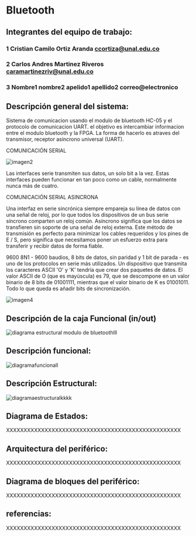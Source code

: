 # Bluetooth

## Integrantes del equipo de trabajo:

### 1 Cristian Camilo Ortiz Aranda ccortiza@unal.edu.co

### 2 Carlos Andres Martinez Riveros caramartinezriv@unal.edu.co

### 3 Nombre1 nombre2 apelido1 apellido2 correo@electronico


## Descripción general del sistema:
Sistema de comunicacion usando el modulo de bluetooth HC-05 y el protocolo de comunicacion UART. el objetivo es intercambiar informacion entre el modulo bluetooth y la FPGA. La forma de hacerlo es atraves del transmisor, receptor asincrono universal (UART).
 

COMUNICACIÓN SERIAL

![imagen2](https://user-images.githubusercontent.com/14295760/30022943-2b31ea60-9133-11e7-8ebd-f5efb8de9b40.png)

Las interfaces serie transmiten sus datos, un solo bit a la vez. Estas interfaces pueden funcionar en tan poco como un cable, normalmente nunca más de cuatro.


COMUNICACIÓN SERIAL ASINCRONA

Una interfaz en serie sincrónica siempre empareja su línea de datos con una señal de reloj, por lo que todos los dispositivos de un bus serie síncrono comparten un reloj común.
Asíncrono significa que los datos se transfieren sin soporte de una señal de reloj externa. Este método de transmisión es perfecto para minimizar los cables requeridos y los pines de E / S, pero significa que necesitamos poner un esfuerzo extra para transferir y recibir datos de forma fiable.

9600 8N1 - 9600 baudios, 8 bits de datos, sin paridad y 1 bit de parada - es uno de los protocolos en serie más utilizados.
Un dispositivo que transmita los caracteres ASCII 'O' y 'K' tendría que crear dos paquetes de datos. El valor ASCII de O (que es mayúscula) es 79, que se descompone en un valor binario de 8 bits de 01001111, mientras que el valor binario de K es 01001011. Todo lo que queda es añadir bits de sincronización.

![imagen4](https://user-images.githubusercontent.com/14295760/30022955-375db3e6-9133-11e7-824d-50842eccaeec.png)





## Descripción de la caja Funcional  (in/out)
![diagrama estructural modulo de bluetoothlll](https://user-images.githubusercontent.com/14295760/30278225-7f5dcfea-96cf-11e7-9f66-f3708d3db18a.png)

## Descripción funcional:


![diagramafuncionall](https://user-images.githubusercontent.com/14295760/30240890-7ab4de62-953e-11e7-8d60-f83b0530482c.jpg)



## Descripción Estructural:
![diagramaestructuralkkkk](https://user-images.githubusercontent.com/14295760/30240877-56cc237a-953e-11e7-8771-c15bf7f4a599.jpg)


## Diagrama de Estados:

XXXXXXXXXXXXXXXXXXXXXXXXXXXXXXXXXXXXXXXXXXXXXXXXXX

## Arquitectura del periférico:

XXXXXXXXXXXXXXXXXXXXXXXXXXXXXXXXXXXXXXXXXXXXXXXXXX

## Diagrama de bloques del periférico:

XXXXXXXXXXXXXXXXXXXXXXXXXXXXXXXXXXXXXXXXXXXXXXXXXX

## referencias:

XXXXXXXXXXXXXXXXXXXXXXXXXXXXXXXXXXXXXXXXXXXXXXXXXX

